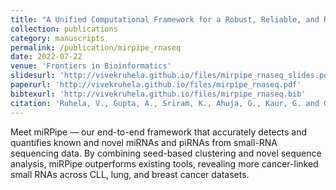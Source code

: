 ```yaml
---
title: "A Unified Computational Framework for a Robust, Reliable, and Reproducible Identification of Novel miRNAs From the RNA Sequencing Data"
collection: publications
category: manuscripts
permalink: /publication/mirpipe_rnaseq
date: 2022-07-22
venue: 'Frontiers in Bioinformatics'
slidesurl: 'http://vivekruhela.github.io/files/mirpipe_rnaseq_slides.pdf'
paperurl: 'http://vivekruhela.github.io/files/mirpipe_rnaseq.pdf'
bibtexurl: 'http://vivekruhela.github.io/files/mirpipe_rnaseq.bib'
citation: 'Ruhela, V., Gupta, A., Sriram, K., Ahuja, G., Kaur, G. and Gupta, R., 2022. A Unified Computational Framework for a Robust, Reliable, and Reproducible Identification of Novel miRNAs From the RNA Sequencing Data. <i>Frontiers in Bioinformatics</i>, 2, p.842051.'
---
```

Meet miRPipe — our end-to-end framework that accurately detects and quantifies known and novel miRNAs and piRNAs from small-RNA sequencing data. By combining seed-based clustering and novel sequence analysis, miRPipe outperforms existing tools, revealing more cancer-linked small RNAs across CLL, lung, and breast cancer datasets.
